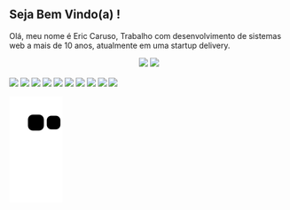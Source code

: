 <h2> Seja Bem Vindo(a) ! </h2>

Olá, meu nome é Eric Caruso,
Trabalho com desenvolvimento de sistemas web a mais de 10 anos,
atualmente em uma startup delivery.


<div align="center">
   <img height="180em" src="https://github-readme-stats.vercel.app/api?username=ericcaruso&theme=blue-green"/>
  <img height="180em" src="https://github-readme-stats.vercel.app/api/top-langs/?username=ericcaruso&theme=blue-green"/>
</div>

<div style="display: inline_block"><br>
 
 <img src="https://img.shields.io/badge/PHP-777BB4?style=for-the-badge&logo=php&logoColor=white">
 <img src="https://img.shields.io/badge/HTML-239120?style=for-the-badge&logo=html5&logoColor=white">
 <img src="https://img.shields.io/badge/CSS-239120?&style=for-the-badge&logo=css3&logoColor=white">
 <img src="https://img.shields.io/badge/JavaScript-F7DF1E?style=for-the-badge&logo=javascript&logoColor=black">
 <img src="https://img.shields.io/badge/Python-14354C?style=for-the-badge&logo=python&logoColor=white">
 <img src="https://img.shields.io/badge/React-20232A?style=for-the-badge&logo=react&logoColor=61DAFB">
 <img src="https://img.shields.io/badge/AngularJS-E23237?style=for-the-badge&logo=angularjs&logoColor=white">
 <img src="https://img.shields.io/badge/Bootstrap-563D7C?style=for-the-badge&logo=bootstrap&logoColor=white">
 <img src="https://img.shields.io/badge/jQuery-0769AD?style=for-the-badge&logo=jquery&logoColor=white">
 <img src="https://img.shields.io/badge/MySQL-00000F?style=for-the-badge&logo=mysql&logoColor=white">
  
  
  </div>

<div> 

 
  ![Snake animation](https://github.com/rafaballerini/rafaballerini/blob/output/github-contribution-grid-snake.svg)
 
</div>
